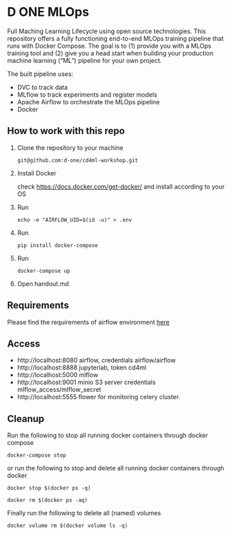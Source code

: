 # D ONE MLOps

Full Maching Learning Lifecycle using open source technologies. This repository offers a fully functioning end-to-end MLOps training pipeline that runs with Docker Compose. The goal is to (1) provide you with a MLOps training tool and (2) give you a head start when building your production machine learning (“ML”) pipeline for your own project.

The built pipeline uses:
- DVC to track data
- MLflow to track experiments and register models
- Apache Airflow to orchestrate the MLOps pipeline
- Docker


## How to work with this repo
1. Clone the repository to your machine
   ```
   git@github.com:d-one/cd4ml-workshop.git
   ```
 
2. Install Docker

   check https://docs.docker.com/get-docker/ and install according to your OS

3. Run
   ```
   echo -e "AIRFLOW_UID=$(id -u)" > .env
   ```

4. Run
   ```
   pip install docker-compose
   ```

5. Run
   ```
   docker-compose up 
   ```

6.  Open handout.md

## Requirements
Please find the requirements of airflow environment [here](dockerfiles/airflow/requirements.txt)


## Access
- http://localhost:8080 airflow, credentials airflow/airflow
- http://localhost:8888 jupyterlab, token cd4ml
- http://localhost:5000 mlflow
- http://localhost:9001 minio S3 server credentials mlflow_access/mlflow_secret
- http://localhost:5555 flower for monitoring celery cluster.



## Cleanup
Run the following to stop all running docker containers through docker compose
```
docker-compose stop
```
or run the following to stop and delete all running docker containers through docker
```
docker stop $(docker ps -q)
```
```
docker rm $(docker ps -aq)
```
Finally run the following to delete all (named) volumes
```
docker volume rm $(docker volume ls -q)
```
